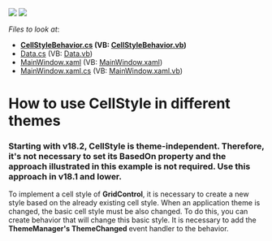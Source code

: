 <!-- default badges list -->
[![](https://img.shields.io/badge/Open_in_DevExpress_Support_Center-FF7200?style=flat-square&logo=DevExpress&logoColor=white)](https://supportcenter.devexpress.com/ticket/details/T152867)
[![](https://img.shields.io/badge/📖_How_to_use_DevExpress_Examples-e9f6fc?style=flat-square)](https://docs.devexpress.com/GeneralInformation/403183)
<!-- default badges end -->
<!-- default file list -->
*Files to look at*:

* **[CellStyleBehavior.cs](./CS/CellStyle/CellStyleBehavior.cs) (VB: [CellStyleBehavior.vb](./VB/CellStyle/CellStyleBehavior.vb))**
* [Data.cs](./CS/CellStyle/Data.cs) (VB: [Data.vb](./VB/CellStyle/Data.vb))
* [MainWindow.xaml](./CS/CellStyle/MainWindow.xaml) (VB: [MainWindow.xaml](./VB/CellStyle/MainWindow.xaml))
* [MainWindow.xaml.cs](./CS/CellStyle/MainWindow.xaml.cs) (VB: [MainWindow.xaml.vb](./VB/CellStyle/MainWindow.xaml.vb))
<!-- default file list end -->
# How to use CellStyle in different themes

### Starting with v18.2, CellStyle is theme-independent. Therefore, it's not necessary to set its BasedOn property and the approach illustrated in this example is not required. Use this approach in v18.1 and lower.


<p>To implement a cell style of <strong>GridControl</strong>, it is necessary to create a new style based on the already existing cell style. When an application theme is changed, the basic cell style must be also changed. To do this, you can create behavior that will change this basic style. It is necessary to add the <strong>ThemeManager's ThemeChanged </strong>event handler to the behavior.</p>

<br/>


